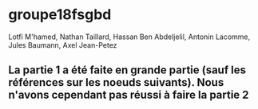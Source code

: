 # groupe18fsgbd
Lotfi M'hamed,
Nathan Taillard,
Hassan Ben Abdeljelil,
Antonin Lacomme,
Jules Baumann,
Axel Jean-Petez

## La partie 1 a été faite en grande partie (sauf les références sur les noeuds suivants). Nous n'avons cependant pas réussi à faire la partie 2

